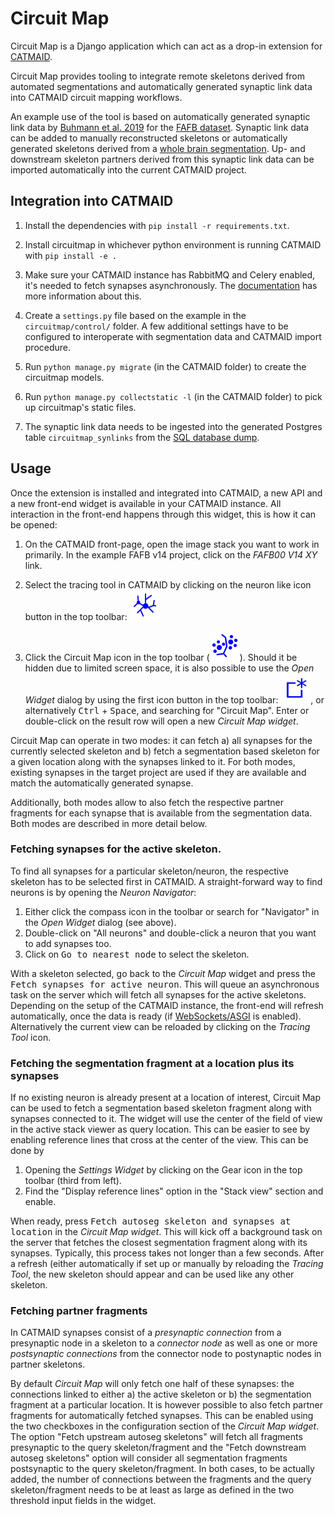 # Circuit Map

Circuit Map is a Django application which can act as a drop-in
extension for [CATMAID](https://catmaid.readthedocs.io/en/latest/extensions.html).

Circuit Map provides tooling to integrate remote skeletons derived from automated segmentations
and automatically generated synaptic link data into CATMAID circuit mapping workflows.

An example use of the tool is based on automatically generated synaptic link data by [Buhmann et al. 2019](https://www.biorxiv.org/content/10.1101/2019.12.12.874172v1) for the [FAFB dataset](http://www.temca2data.org/). Synaptic link data can be added to manually reconstructed skeletons or automatically generated skeletons derived from a [whole brain segmentation](https://fafb-ffn1.storage.googleapis.com/landing.html). Up- and downstream skeleton partners derived from this synaptic link data can be imported automatically into the current CATMAID project.


## Integration into CATMAID

1. Install the dependencies with `pip install -r requirements.txt`.

2. Install circuitmap in whichever python environment is running
   CATMAID with `pip install -e .`

3. Make sure your CATMAID instance has RabbitMQ and Celery enabled, it's needed
   to fetch synapses asynchronously. The [documentation](https://catmaid.readthedocs.io/en/stable/celery.html)
   has more information about this.

4. Create a ``settings.py`` file based on the example in the
   ``circuitmap/control/`` folder. A few additional settings have to be
   configured to interoperate with segmentation data and CATMAID import
   procedure.

5. Run `python manage.py migrate` (in the CATMAID folder) to create the circuitmap models.

6. Run `python manage.py collectstatic -l`  (in the CATMAID folder) to pick up
   circuitmap's static files.

7. The synaptic link data needs to be ingested into the generated
   Postgres table `circuitmap_synlinks` from the [SQL database dump](https://github.com/funkelab/synful_fafb).

## Usage

Once the extension is installed and integrated into CATMAID, a new API and a
new front-end widget is available in your CATMAID instance. All interaction in
the front-end happens through this widget, this is how it can be opened:

1. On the CATMAID front-page, open the image stack you want to work in
   primarily. In the example FAFB v14 project, click on the *FAFB00 V14 XY*
   link.

2. Select the tracing tool in CATMAID by clicking on the neuron like icon
   button in the top toolbar: ![Tracing Tool icon](sphinx-doc/source/_static/trace.svg)

3. Click the Circuit Map icon in the top toolbar (![Circuit Map icon](circuitmap/static/images/circuitmap.svg)).
   Should it be hidden due to limited screen space, it is also possible to use
   the *Open Widget* dialog by using the first icon button in the top toolbar:
   ![Open Widget icon](sphinx-doc/source/_static/newwindow.svg), or
   alternatively <kbd>Ctrl</kbd> + <kbd>Space</kbd>, and searching for "Circuit
   Map". Enter or double-click on the result row will open a new *Circuit Map
   widget*.

Circuit Map can operate in two modes: it can fetch a) all synapses for the
currently selected skeleton and b) fetch a segmentation based skeleton for a
given location along with the synapses linked to it. For both modes, existing
synapses in the target project are used if they are available and match the
automatically generated synapse.

Additionally, both modes allow to also fetch the respective partner fragments
for each synapse that is available from the segmentation data. Both modes are
described in more detail below.

### Fetching synapses for the active skeleton.

To find all synapses for a particular skeleton/neuron, the respective skeleton
has to be selected first in CATMAID. A straight-forward way to find neurons is
by opening the *Neuron Navigator*:

1. Either click the compass icon in the toolbar or search for "Navigator" in the
   *Open Widget* dialog (see above). 
2. Double-click on "All neurons" and double-click a neuron that you want to add
   synapses too.
3. Click on <kbd>Go to nearest node</kbd> to select the skeleton.

With a skeleton selected, go back to the *Circuit Map* widget and press the
<kbd>Fetch synapses for active neuron</kbd>. This will queue an asynchronous task
on the server which will fetch all synapses for the active skeletons. Depending
on the setup of the CATMAID instance, the front-end will refresh automatically,
once the data is ready (if [WebSockets/ASGI](https://catmaid.readthedocs.io/en/stable/websockets.html)
is enabled). Alternatively the current view can be reloaded by clicking on the
*Tracing Tool* icon.

### Fetching the segmentation fragment at a location plus its synapses

If no existing neuron is already present at a location of interest, Circuit Map
can be used to fetch a segmentation based skeleton fragment along with synapses
connected to it. The widget will use the center of the field of view in the
active stack viewer as query location. This can be easier to see by enabling
reference lines that cross at the center of the view. This can be done by

1. Opening the *Settings Widget* by clicking on the Gear icon in the top toolbar (third from left).
2. Find the "Display reference lines" option in the "Stack view" section and enable.

When ready, press <kbd>Fetch autoseg skeleton and synapses at location</kbd> in
the *Circuit Map widget*. This will kick off a background task on the server
that fetches the closest segmentation fragment along with its synapses.
Typically, this process takes not longer than a few seconds. After a refresh
(either automatically if set up or manually by reloading the *Tracing Tool*,
the new skeleton should appear and can be used like any other skeleton.

### Fetching partner fragments

In CATMAID synapses consist of a *presynaptic connection* from a presynaptic node
in a skeleton to a *connector node* as well as one or more *postsynaptic connections*
from the connector node to postynaptic nodes in partner skeletons.

By default *Circuit Map* will only fetch one half of these synapses: the connections
linked to either a) the active skeleton or b) the segmentation fragment at a
particular location. It is however possible to also fetch partner fragments for
automatically fetched synapses. This can be enabled using the two checkboxes in the
configuration section of the *Circuit Map widget*. The option "Fetch upstream autoseg
skeletons" will fetch all fragments presynaptic to the query skeleton/fragment and
the "Fetch downstream autoseg skeletons" option will consider all segmentation
fragments postsynaptic to the query skeleton/fragment. In both cases, to be actually
added, the number of connections between the fragments and the query skeleton/fragment
needs to be at least as large as defined in the two threshold input fields in the widget.
